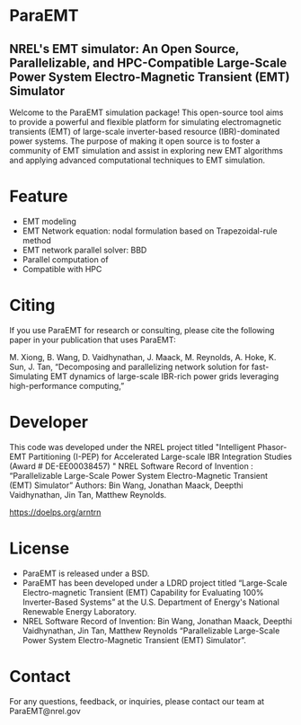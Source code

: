 <h1> ParaEMT </h1>
<h2> NREL's EMT simulator: An Open Source, Parallelizable, and HPC-Compatible Large-Scale Power System Electro-Magnetic Transient (EMT) Simulator </h2>

Welcome to the ParaEMT simulation package! This open-source tool aims to provide a powerful and flexible platform for simulating electromagnetic transients (EMT) of large-scale inverter-based resource (IBR)-dominated power systems. The purpose of making it open source is to foster a community of EMT simulation and assist in exploring new EMT algorithms and applying advanced computational techniques to EMT simulation.

<h1> Feature </h1>

* EMT modeling
* EMT Network equation: nodal formulation based on Trapezoidal-rule method
* EMT network parallel solver: BBD
* Parallel computation of 
* Compatible with HPC

<h1> Citing </h1>
If you use ParaEMT for research or consulting, please cite the following paper in your publication that uses ParaEMT:

M. Xiong, B. Wang, D. Vaidhynathan, J. Maack, M. Reynolds, A. Hoke, K. Sun, J. Tan, “Decomposing and parallelizing network solution for fast-Simulating EMT dynamics of large-scale IBR-rich power grids leveraging high-performance computing,” 

<h1> Developer </h1>
This code was developed under the NREL project titled "Intelligent Phasor-EMT Partitioning (I-PEP) for Accelerated Large-scale IBR Integration Studies (Award # DE-EE00038457) "
NREL Software Record of Invention :  “Parallelizable Large-Scale Power System Electro-Magnetic Transient (EMT) Simulator”
Authors: Bin Wang, Jonathan Maack, Deepthi Vaidhynathan, Jin Tan, Matthew Reynolds.

https://doelps.org/arntrn

<h1> License </h1>

* ParaEMT is released under a BSD.  
* ParaEMT has been developed under a LDRD project titled “Large-Scale Electro-magnetic Transient (EMT) Capability for Evaluating 100% Inverter-Based Systems” at the U.S. Department of Energy's National Renewable Energy Laboratory.
* NREL Software Record of Invention:  Bin Wang, Jonathan Maack, Deepthi Vaidhynathan, Jin Tan, Matthew Reynolds “Parallelizable Large-Scale Power System Electro-Magnetic Transient (EMT) Simulator”.

<h1> Contact </h1>
For any questions, feedback, or inquiries, please contact our team at ParaEMT@nrel.gov



